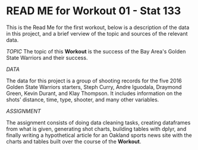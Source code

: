
READ ME for Workout 01 - Stat 133
=================================

This is the Read Me for the first workout, below is a description of the
data in this project, and a brief verview of the topic and sources of
the relevant data.

*TOPIC*
The topic of this __Workout__ is the success of the Bay Area's Golden State Warriors and their success. 

*DATA*

The data for this project is a group of shooting records for the five 2016 Golden State Warriors starters, Steph Curry, Andre Iguodala, Draymond Green, Kevin Durant, and Klay Thompson. It includes information on the shots' distance, time, type, shooter, and many other variables.  

*ASSIGNMENT*

The assignment consists of doing data cleaning tasks, creating dataframes from what is given, generating shot charts, building tables with dplyr, and finally writing a hypothetical article for an Oakland sports news site with the charts and tables built over the course of the __Workout__. 

